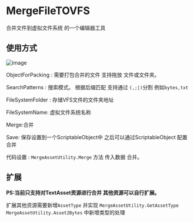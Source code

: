 # MergeFileTOVFS
合并文件到虚拟文件系统 的一个编辑器工具

## 使用方式
![image](https://tvax2.sinaimg.cn/large/e1b1a94bgy1h1kvsvivspj20fo06xwez.jpg)

ObjectForPacking : 需要打包合并的文件 支持拖放 文件或文件夹。

SearchPatterns :  搜索模式。 根据后缀匹配 支持通过 `(,;|)`分割 例如`bytes,txt`

FileSystemFolder : 存储VFS文件的文件夹地址

FileSystemName: 虚拟文件系统名称

Merge:合并

Save: 保存设置到一个ScriptableObject中 之后可以通过ScriptableObject 配置合并

代码设置 : `MergeAssetUtility.Merge` 方法 传入数据 合并。


## 扩展
**PS:当前只支持对TextAsset资源进行合并  其他资源可以自行扩展。**

扩展其他资源需要新增`AssetType`  并实现 `MergeAssetUtility.GetAssetType`  `MergeAssetUtility.Asset2Bytes`   中新增类型的处理
